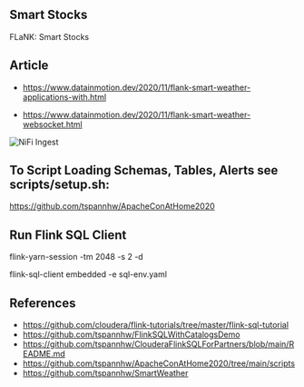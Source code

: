 ## Smart Stocks
FLaNK:   Smart Stocks


## Article

* https://www.datainmotion.dev/2020/11/flank-smart-weather-applications-with.html

* https://www.datainmotion.dev/2020/11/flank-smart-weather-websocket.html

![NiFi Ingest](https://1.bp.blogspot.com/-yWoOZkKZWCw/X5r3YQS3UAI/AAAAAAAAbzs/f16NAAkUbwQP-KIst28Tpj5J6KbOZcj6ACLcBGAsYHQ/w472-h640/weatheringest.png)

## To Script Loading Schemas, Tables, Alerts see scripts/setup.sh:

https://github.com/tspannhw/ApacheConAtHome2020

## Run Flink SQL Client

flink-yarn-session -tm 2048 -s 2 -d

flink-sql-client embedded -e sql-env.yaml

## References

* https://github.com/cloudera/flink-tutorials/tree/master/flink-sql-tutorial
* https://github.com/tspannhw/FlinkSQLWithCatalogsDemo
* https://github.com/tspannhw/ClouderaFlinkSQLForPartners/blob/main/README.md
* https://github.com/tspannhw/ApacheConAtHome2020/tree/main/scripts
* https://github.com/tspannhw/SmartWeather
